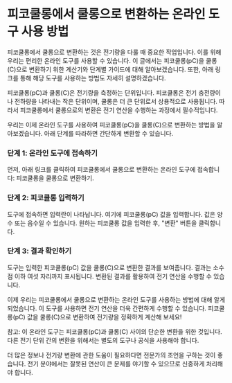 피코쿨롱에서 쿨롱으로 변환하는 온라인 도구 사용 방법
=============================

피코쿨롱에서 쿨롱으로 변환하는 것은 전기량을 다룰 때 중요한 작업입니다. 이를 위해 우리는 편리한 온라인 도구를 사용할 수 있습니다. 이 글에서는 피코쿨롱(pC)을 쿨롱(C)으로 변환하기 위한 계산기와 단계별 가이드에 대해 알아보겠습니다. 또한, 아래 링크를 통해 해당 도구를 사용하는 방법도 자세히 설명하겠습니다.

피코쿨롱(pC)과 쿨롱(C)은 전기량을 측정하는 단위입니다. 피코쿨롱은 전기 충전량이나 전하량을 나타내는 작은 단위이며, 쿨롱은 더 큰 단위로서 상용적으로 사용됩니다. 따라서 피코쿨롱에서 쿨롱으로의 변환은 전기 연산을 수행하는 과정에서 필수적입니다.

우리는 이제 온라인 도구를 사용하여 피코쿨롱(pC)을 쿨롱(C)으로 변환하는 방법을 알아보겠습니다. 아래 단계를 따라하면 간단하게 변환할 수 있습니다.

### 단계 1: 온라인 도구에 접속하기

먼저, 아래 링크를 클릭하여 피코쿨롱에서 쿨롱으로 변환하는 온라인 도구에 접속합니다: 피코쿨롱을 쿨롱으로 변환하기.

### 단계 2: 피코쿨롱 입력하기

도구에 접속하면 입력란이 나타납니다. 여기에 피코쿨롱(pC) 값을 입력합니다. 값은 양수 또는 음수일 수 있습니다. 원하는 피코쿨롱 값을 입력한 후, "변환" 버튼을 클릭합니다.

### 단계 3: 결과 확인하기

도구는 입력한 피코쿨롱(pC) 값을 쿨롱(C)으로 변환한 결과를 보여줍니다. 결과는 소수점 이하 여섯 자리까지 표시됩니다. 변환된 결과를 활용하여 전기 연산을 수행할 수 있습니다.

이제 우리는 피코쿨롱에서 쿨롱으로 변환하는 온라인 도구를 사용하는 방법에 대해 알게 되었습니다. 이 도구를 사용하면 전기 연산을 더욱 간편하게 수행할 수 있습니다. 피코쿨롱(pC) 값을 쿨롱(C)으로 변환하여 전기량을 정확하게 계산해 보세요!

참고: 이 온라인 도구는 피코쿨롱(pC)과 쿨롱(C) 사이의 단순한 변환을 위한 것입니다. 다른 전기 단위 간의 변환을 위해서는 별도의 도구나 공식을 사용해야 합니다.

더 많은 정보나 전기량 변환에 관한 도움이 필요하다면 전문가의 조언을 구하는 것이 좋습니다. 전기 분야에서는 잘못된 연산이 큰 문제를 야기할 수 있으므로 신중하게 처리해야 합니다.